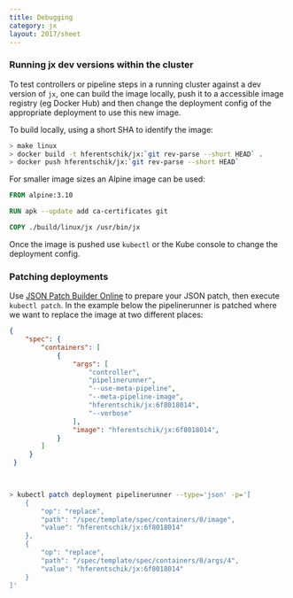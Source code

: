 ```yaml
---
title: Debugging
category: jx
layout: 2017/sheet
---
```


### Running jx dev versions within the cluster

To test controllers or pipeline steps in a running cluster against a dev version of `jx`, one can build the image locally, push it to a accessible image registry (eg Docker Hub) and then change the deployment config of the appropriate deployment to use this new image.

To build locally, using a short SHA to identify the image:

```bash
> make linux
> docker build -t hferentschik/jx:`git rev-parse --short HEAD` .
> docker push hferentschik/jx:`git rev-parse --short HEAD`
```

For smaller image sizes an Alpine image can be used:

```Dockerfile
FROM alpine:3.10

RUN apk --update add ca-certificates git

COPY ./build/linux/jx /usr/bin/jx
```

Once the image is pushed use `kubectl` or the Kube console to change the deployment config.

### Patching deployments 

Use [JSON Patch Builder Online](https://json-patch-builder-online.github.io/) to prepare your JSON patch, then execute `kubectl patch`. In the example below the pipelinerunner is patched where we want to replace the image at two different places:

```json
{
    "spec": {
        "containers": [
            {
                "args": [
                    "controller",
                    "pipelinerunner",
                    "--use-meta-pipeline",
                    "--meta-pipeline-image",
                    "hferentschik/jx:6f8018014",
                    "--verbose"
                ],
                "image": "hferentschik/jx:6f8018014",
            }
        ]
     }
 }

                        

```

```bash
> kubectl patch deployment pipelinerunner --type='json' -p='[
    {
        "op": "replace",
        "path": "/spec/template/spec/containers/0/image",
        "value": "hferentschik/jx:6f8018014"
    },
    {
        "op": "replace",
        "path": "/spec/template/spec/containers/0/args/4",
        "value": "hferentschik/jx:6f8018014"
    }
]'
```
